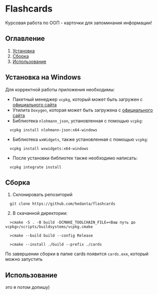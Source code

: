 # Flashcards
Курсовая работа по ООП - карточки для запоминания информации!
## Оглавление
1. [Установка](#установка-на-Windows)
2. [Сборка](#сборка)
3. [Использование](#использование)
## Установка на Windows
Для корректной работы приложения необходимы:
- Пакетный менеджер `vcpkg`, который может быть загружен с [официального сайта](https://vcpkg.io/en/getting-started.html)
- Утилита `Doxygen`, которая может быть загружена с [официального сайта](https://www.doxygen.nl/)
- Библиотека `nlohmann_json`, установленная с помощью `vcpkg`:
```
  vcpkg install nlohmann-json:x64-windows
``` 
- Библиотека `wxWidgets`, также установленная с помощью `vcpkg`:
```
  vcpkg install wxwidgets:x64-windows
```
- После установки библиотек также необходимо написать:
```
  vcpkg integrate install
```
## Сборка
1. Склонировать репозиторий
```
  git clone https://github.com/hedanta/flashcards
```
2. В скачанной директории:
```
  >cmake -S . -B build -DCMAKE_TOOLCHAIN_FILE=<Ваш путь до vcpkg>/scripts/buildsystems/vcpkg.cmake
```
```
  >cmake --build build --config Release
```
```
  >cmake --install ./build --prefix ./cards
```
По завершении сборки в папке cards появится `cards.exe`, который можно запустить
## Использование
это я потом допишу)
